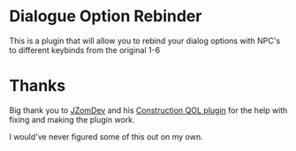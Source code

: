 # Dialogue Option Rebinder
This is a plugin that will allow you to rebind your dialog options with NPC's to different keybinds from the original 1-6

# Thanks
Big thank you to [JZomDev](https://github.com/JZomDev) and his [Construction QOL plugin](https://github.com/JZomDev/zom-external-plugins) for the help with fixing and
making the plugin work.

I would've never figured some of this out on my own.
